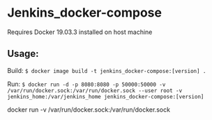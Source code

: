 # Jenkins_docker-compose

Requires Docker 19.03.3 installed on host machine

## Usage:
Build:
`$ docker image build -t jenkins_docker-compose:[version] .` 

Run:
`$ docker run -d -p 8080:8080 -p 50000:50000 -v /var/run/docker.sock:/var/run/docker.sock --user root -v jenkins_home:/var/jenkins_home jenkins_docker-compose:[version]`

docker run -v /var/run/docker.sock:/var/run/docker.sock